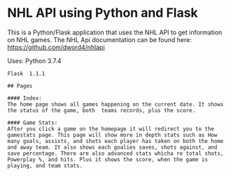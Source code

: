 # NHL API using Python and Flask

This is a Python/Flask application that uses the NHL API to get information on NHL games. 
The NHL Api documentation can be found here: https://github.com/dword4/nhlapi

Uses:
Python 3.7.4
```
Flask  1.1.1

## Pages

#### Index:
The home page shows all games happening on the current date. It shows the status of the game, both  teams records, plus the score.

#### Game Stats:
After you click a game on the homepage it will redirect you to the gamestats page. This page will show more in depth stats such as How many goals, assists, and shots each player has taken on both the home and away team. It also shows each goalies saves, shots against, and save percentage. There are also advanced stats whicha re total shots, Powerplay %, and hits. Plus it shows the score, when the game is playing, and team stats.


